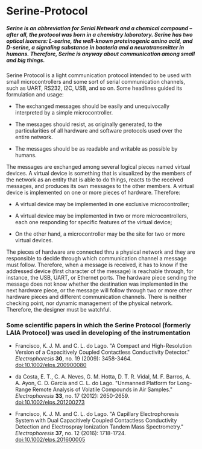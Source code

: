 # Serine-Protocol

##### _Serine is an abbreviation for Serial Network and a chemical compound – after all, the protocol was born in a chemistry laboratory. Serine has two optical isomers: L-serine, the well-known proteinogenic amino acid, and D-serine, a signaling substance in bacteria and a neurotransmitter in humans. Therefore, Serine is anyway about communication among small and big things._

Serine Protocol is a light communication protocol intended to be used with small microcontrollers and some sort of serial communication channels, such as UART, RS232, I2C, USB, and so on. Some headlines guided its formulation and usage:

 * The exchanged messages should be easily and unequivocally interpreted by a simple microcontroller.

 * The messages should resist, as originally generated, to the particularities of all hardware and software protocols used over the entire network.

 * The messages should be as readable and writable as possible by humans.

The messages are exchanged among several logical pieces named virtual devices. A virtual device is something that is visualized by the members of the network as an entity that is able to do things, reacts to the received messages, and produces its own messages to the other members. A virtual device is implemented on one or more pieces of hardware. Therefore:

 * A virtual device may be implemented in one exclusive microcontroller;

 * A virtual device may be implemented in two or more microcontrollers, each one responding for specific features of the virtual device;

 * On the other hand, a microcontroller may be the site for two or more virtual devices.

The pieces of hardware are connected thru a physical network and they are responsible to decide through which communication channel a message must follow. Therefore, when a message is received, it has to know if the addressed device (first character of the message) is reachable through, for instance, the USB, UART, or Ethernet ports. The hardware piece sending the message does not know whether the destination was implemented in the next hardware piece, or the message will follow through two or more other hardware pieces and different communication channels. There is neither checking point, nor dynamic management of the physical network. Therefore, the designer must be watchful.

### Some scientific papers in which the Serine Protocol (formerly LAIA Protocol) was used in developing of the instrumentation

- Francisco, K. J. M. and C. L. do Lago. "A Compact and High-Resolution Version of a Capacitively Coupled Contactless Conductivity Detector." _Electrophoresis_ __30__, no. 19 (2009): 3458-3464. [doi:10.1002/elps.200900080](http://onlinelibrary.wiley.com/doi/10.1002/elps.200900080/abstract)
  
- da Costa, E. T., C. A. Neves, G. M. Hotta, D. T. R. Vidal, M. F. Barros, A. A. Ayon, C. D. Garcia and C. L. do Lago. "Unmanned Platform for Long-Range Remote Analysis of Volatile Compounds in Air Samples." _Electrophoresis_ __33__, no. 17 (2012): 2650-2659. [doi:10.1002/elps.201200273](http://onlinelibrary.wiley.com/doi/10.1002/elps.201200273/abstract)
  
- Francisco, K. J. M. and C. L. do Lago. "A Capillary Electrophoresis System with Dual Capacitively Coupled Contactless Conductivity Detection and Electrospray Ionization Tandem Mass Spectrometry." _Electrophoresis_ __37__, no. 12 (2016): 1718-1724. [doi:10.1002/elps.201600005](http://onlinelibrary.wiley.com/doi/10.1002/elps.201600005/abstract)



